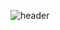 ![header](https://capsule-render.vercel.app/api?type=waving&color=auto&height=300&section=header&text=Sugarball%20&fontSize=90&animation=fadeIn&fontAlignY=38&descAlignY=51&descAlign=62)
